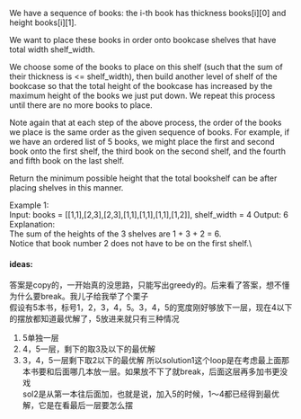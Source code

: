 We have a sequence of books: the i-th book has thickness books[i][0] and height books[i][1].

We want to place these books in order onto bookcase shelves that have total width shelf_width.

We choose some of the books to place on this shelf (such that the sum of their thickness is <= shelf_width), then build another level of shelf of the bookcase so that the total height of the bookcase has increased by the maximum height of the books we just put down.  We repeat this process until there are no more books to place.

Note again that at each step of the above process, the order of the books we place is the same order as the given sequence of books.  For example, if we have an ordered list of 5 books, we might place the first and second book onto the first shelf, the third book on the second shelf, and the fourth and fifth book on the last shelf.

Return the minimum possible height that the total bookshelf can be after placing shelves in this manner.

 

Example 1:\
Input: books = [[1,1],[2,3],[2,3],[1,1],[1,1],[1,1],[1,2]], shelf_width = 4
Output: 6\
Explanation:\
The sum of the heights of the 3 shelves are 1 + 3 + 2 = 6.\
Notice that book number 2 does not have to be on the first shelf.\

#### ideas:
答案是copy的，一开始真的没思路，只能写出greedy的。后来看了答案，想不懂为什么要break。我儿子给我举了个栗子\
假设有5本书，标号1，2，3，4，5。3，4，5的宽度刚好够放下一层，现在4以下的摆放都知道最优解了，5放进来就只有三种情况
1. 5单独一层
2. 4，5一层，剩下的取3及以下的最优解
3. 3，4，5一层剩下取2以下的最优解
所以solution1这个loop是在考虑最上面那本书要和后面哪几本放一层。如果放不下了就break，后面这层再多加书更没戏\
sol2是从第一本往后面加，也就是说，加入5的时候，1～4都已经得到最优解，它是在看最后一层要怎么摆